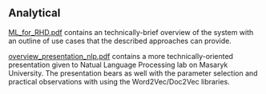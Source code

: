 ## Analytical
[ML_for_RHD.pdf](https://github.com/searchisko/project-classifier-poc/tree/master/slides/ML_for_RHD.pdf)
contains an technically-brief overview of the system with an outline of use cases 
that the described approaches can provide.

[overview_presentation_nlp.pdf](https://github.com/searchisko/project-classifier-poc/tree/master/slides/overview_presentation_nlp.pdf)
contains a more technically-oriented presentation given to Natual Language Processing lab on 
Masaryk University. The presentation bears as well with the parameter selection and practical
observations with using the Word2Vec/Doc2Vec libraries.